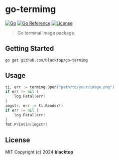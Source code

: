 # go-termimg

[![Go](https://github.com/blacktop/go-termimg/actions/workflows/go.yml/badge.svg)](https://github.com/blacktop/go-termimg/actions/workflows/go.yml) [![Go Reference](https://pkg.go.dev/badge/github.com/blacktop/go-termimg.svg)](https://pkg.go.dev/github.com/blacktop/go-termimg) [![License](http://img.shields.io/:license-mit-blue.svg)](http://doge.mit-license.org)

> Go terminal image package

## Getting Started

```
go get github.com/blacktop/go-termimg
```

## Usage

```go
ti, err := termimg.Open("path/to/your/image.png")
if err != nil {
    log.Fatal(err)
}
imgstr, err := ti.Render()
if err != nil {
    log.Fatal(err)
}
fmt.Println(imgstr)
```

## License

MIT Copyright (c) 2024 **blacktop**